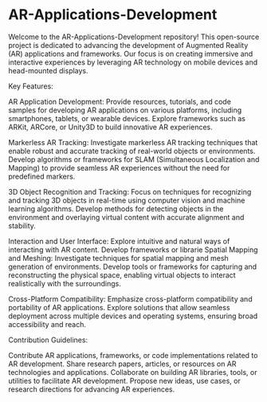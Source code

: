# AR-Applications-Development
Welcome to the AR-Applications-Development repository! This open-source project is dedicated to advancing the development of Augmented Reality (AR) applications and frameworks. Our focus is on creating immersive and interactive experiences by leveraging AR technology on mobile devices and head-mounted displays.

Key Features:

AR Application Development: Provide resources, tutorials, and code samples for developing AR applications on various platforms, including smartphones, tablets, or wearable devices. Explore frameworks such as ARKit, ARCore, or Unity3D to build innovative AR experiences.

Markerless AR Tracking: Investigate markerless AR tracking techniques that enable robust and accurate tracking of real-world objects or environments. Develop algorithms or frameworks for SLAM (Simultaneous Localization and Mapping) to provide seamless AR experiences without the need for predefined markers.

3D Object Recognition and Tracking: Focus on techniques for recognizing and tracking 3D objects in real-time using computer vision and machine learning algorithms. Develop methods for detecting objects in the environment and overlaying virtual content with accurate alignment and stability.

Interaction and User Interface: Explore intuitive and natural ways of interacting with AR content. Develop frameworks or librarie
Spatial Mapping and Meshing: Investigate techniques for spatial mapping and mesh generation of environments. Develop tools or frameworks for capturing and reconstructing the physical space, enabling virtual objects to interact realistically with the surroundings.

Cross-Platform Compatibility: Emphasize cross-platform compatibility and portability of AR applications. Explore solutions that allow seamless deployment across multiple devices and operating systems, ensuring broad accessibility and reach.

Contribution Guidelines:

Contribute AR applications, frameworks, or code implementations related to AR development.
Share research papers, articles, or resources on AR technologies and applications.
Collaborate on building AR libraries, tools, or utilities to facilitate AR development.
Propose new ideas, use cases, or research directions for advancing AR experiences.

